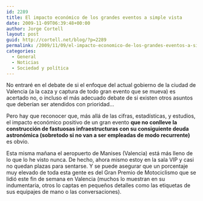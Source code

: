 ```yaml
---
id: 2289
title: El impacto económico de los grandes eventos a simple vista
date: 2009-11-09T06:39:48+00:00
author: Jorge Cortell
layout: post
guid: http://cortell.net/blog/?p=2289
permalink: /2009/11/09/el-impacto-economico-de-los-grandes-eventos-a-simple-vista/
categories:
  - General
  - Noticias
  - Sociedad y polí­tica
---
```

No entraré en el debate de si el enfoque del actual gobierno de la ciudad de Valencia (a la caza y captura de todo gran evento que se mueva) es acertado no, o incluso el más adecuado debate de si existen otros asuntos que deberían ser atendidos con prioridad&#8230;

Pero hay que reconocer que, más allá de las cifras, estadísticas, y estudios, el impacto económico positivo de un gran evento **que no conlleve la construcción de fastuosas infraestructuras con su consiguiente deuda astronómica (sobretodo si no van a ser empleadas de modo recurrente)** es obvio.

Esta misma mañana el aeropuerto de Manises (Valencia) está más lleno de lo que lo he visto nunca. De hecho, ahora mismo estoy en la sala VIP y casi no quedan plazas para sentarse. Y se puede asegurar que un porcentaje muy elevado de toda esta gente es del Gran Premio de Motociclismo que se lidió este fin de semana en Valencia (muchos lo muestran en su indumentaria, otros lo captas en pequeños detalles como las etiquetas de sus equipajes de mano o las conversaciones).